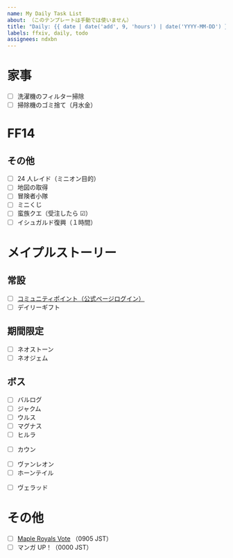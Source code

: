 ```yaml
---
name: My Daily Task List
about: （このテンプレートは手動では使いません）
title: "Daily: {{ date | date('add', 9, 'hours') | date('YYYY-MM-DD') }}"
labels: ffxiv, daily, todo
assignees: ndxbn
---
```


# 家事

- [ ] 洗濯機のフィルター掃除
- [ ] 掃除機のゴミ捨て（月水金）

# FF14
<!--
## ルーレット・チャレンジ

クリアしたら ☑

- [ ] エキスパート
- [ ] レベル 80
- [ ] レベル 50-60-70
- [ ] レベリング
- [ ] 討伐・討滅
- [ ] メインクエスト
- [ ] ギルドオーダー
- [ ] アライアンスレイド
- [ ] ノーマルレイド
- [ ] メンター
- [ ] フロントライン

## モブハン

- [ ] 新生
- [ ] クラン
- [ ] ベテラン
- [ ] ナッツクラン
- [ ] A ツアー
-->
## その他

<!--
- [ ] 水やり
-->
- [ ] 24 人レイド（ミニオン目的）
- [ ] 地図の取得
- [ ] 冒険者小隊
- [ ] ミニくじ
- [ ] 蛮族クエ（受注したら ☑）
- [ ] イシュガルド復興（１時間）
<!--
- [ ] グンヒルドディルーブラム
- [ ] グラカン納品
-->

# メイプルストーリー
## 常設

- [ ] [コミュニティポイント（公式ページログイン）](https://maplestory.nexon.co.jp/)
- [ ] デイリーギフト

<!--

- [ ] シンボルデイリー
- [ ] エルダスペクトラム
- [ ] 腹ペコのムト

- [ ] モンスターコレクション
- [ ] 専門技術とアディトード
- [ ] モンスターパーク
- [ ] ディメンション インベイド
- [ ] 試験の塔
-->

## 期間限定

- [ ] ネオストーン
- [ ] ネオジェム

## ボス

- [ ] バルログ
- [ ] ジャクム
- [ ] ウルス
- [ ] マグナス
- [ ] ヒルラ
<!-- - [ ] ランマル -->
- [ ] カウン
<!-- - [ ] ビシャス ノーマル -->
<!-- - [ ] ピエール ノーマル -->
<!-- - [ ] バンバン ノーマル -->
<!-- - [ ] ブラッディクィーン ノーマル -->
<!-- - [ ] ベルルム ノーマル -->
- [ ] ヴァンレオン
- [ ] ホーンテイル
<!-- - [ ] アカイラム -->
<!-- - [ ] ノウ姫 -->
- [ ] ヴェラッド
<!-- - [ ] ジュリエッタ -->
<!-- - [ ] ピンクビーン -->
<!-- - [ ] クロス -->
<!-- - [ ] シグナス -->
<!-- - [ ] スウ -->
<!-- - [ ] デミアン -->
<!-- - [ ] 明智光秀 -->
<!-- - [ ] ルシード -->
<!-- - [ ] ウィル -->
<!-- - [ ] ダスク -->
<!-- - [ ] 真・ヒルラ -->
<!-- - [ ] デュンケル -->
<!-- - [ ] 暗黒の魔法使い -->
<!-- - [ ] セレン -->
 
# その他

- [ ] [Maple Royals Vote](https://mapleroyals.com/?page=vote) （0905 JST）
- [ ] マンガ UP！（0000 JST）
